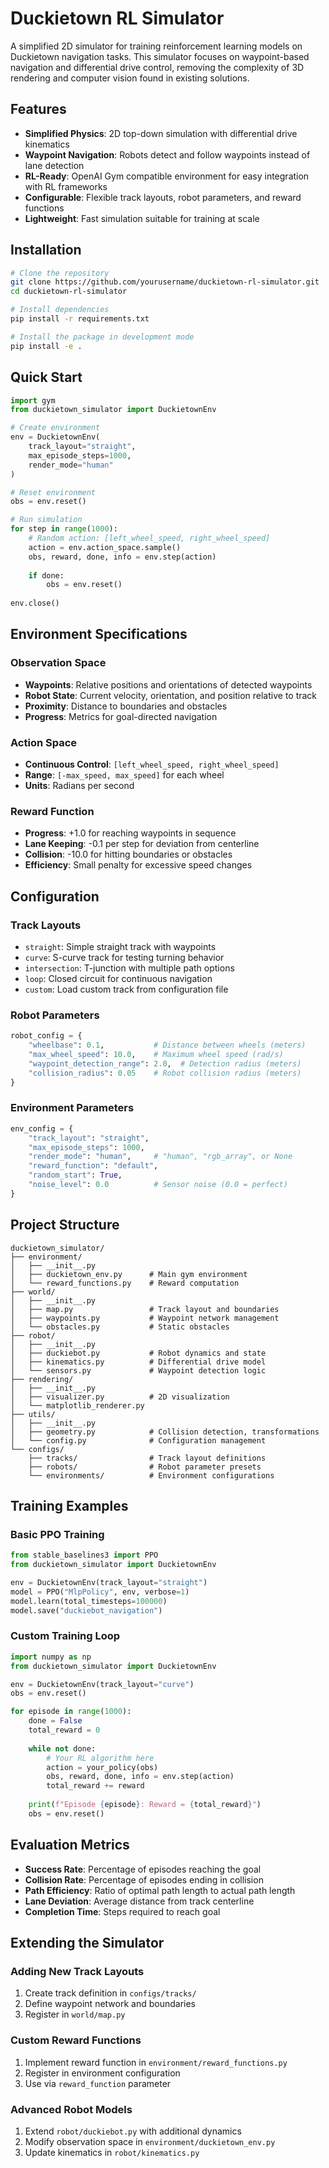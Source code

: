 # Duckietown RL Simulator

A simplified 2D simulator for training reinforcement learning models on Duckietown navigation tasks. This simulator focuses on waypoint-based navigation and differential drive control, removing the complexity of 3D rendering and computer vision found in existing solutions.

## Features

- **Simplified Physics**: 2D top-down simulation with differential drive kinematics
- **Waypoint Navigation**: Robots detect and follow waypoints instead of lane detection
- **RL-Ready**: OpenAI Gym compatible environment for easy integration with RL frameworks
- **Configurable**: Flexible track layouts, robot parameters, and reward functions
- **Lightweight**: Fast simulation suitable for training at scale

## Installation

```bash
# Clone the repository
git clone https://github.com/yourusername/duckietown-rl-simulator.git
cd duckietown-rl-simulator

# Install dependencies
pip install -r requirements.txt

# Install the package in development mode
pip install -e .
```

## Quick Start

```python
import gym
from duckietown_simulator import DuckietownEnv

# Create environment
env = DuckietownEnv(
    track_layout="straight",
    max_episode_steps=1000,
    render_mode="human"
)

# Reset environment
obs = env.reset()

# Run simulation
for step in range(1000):
    # Random action: [left_wheel_speed, right_wheel_speed]
    action = env.action_space.sample()
    obs, reward, done, info = env.step(action)
    
    if done:
        obs = env.reset()
        
env.close()
```

## Environment Specifications

### Observation Space
- **Waypoints**: Relative positions and orientations of detected waypoints
- **Robot State**: Current velocity, orientation, and position relative to track
- **Proximity**: Distance to boundaries and obstacles
- **Progress**: Metrics for goal-directed navigation

### Action Space
- **Continuous Control**: `[left_wheel_speed, right_wheel_speed]`
- **Range**: `[-max_speed, max_speed]` for each wheel
- **Units**: Radians per second

### Reward Function
- **Progress**: +1.0 for reaching waypoints in sequence
- **Lane Keeping**: -0.1 per step for deviation from centerline
- **Collision**: -10.0 for hitting boundaries or obstacles
- **Efficiency**: Small penalty for excessive speed changes

## Configuration

### Track Layouts
- `straight`: Simple straight track with waypoints
- `curve`: S-curve track for testing turning behavior
- `intersection`: T-junction with multiple path options
- `loop`: Closed circuit for continuous navigation
- `custom`: Load custom track from configuration file

### Robot Parameters
```python
robot_config = {
    "wheelbase": 0.1,           # Distance between wheels (meters)
    "max_wheel_speed": 10.0,    # Maximum wheel speed (rad/s)
    "waypoint_detection_range": 2.0,  # Detection radius (meters)
    "collision_radius": 0.05    # Robot collision radius (meters)
}
```

### Environment Parameters
```python
env_config = {
    "track_layout": "straight",
    "max_episode_steps": 1000,
    "render_mode": "human",     # "human", "rgb_array", or None
    "reward_function": "default",
    "random_start": True,
    "noise_level": 0.0          # Sensor noise (0.0 = perfect)
}
```

## Project Structure

```
duckietown_simulator/
├── environment/
│   ├── __init__.py
│   ├── duckietown_env.py      # Main gym environment
│   └── reward_functions.py    # Reward computation
├── world/
│   ├── __init__.py
│   ├── map.py                 # Track layout and boundaries
│   ├── waypoints.py           # Waypoint network management
│   └── obstacles.py           # Static obstacles
├── robot/
│   ├── __init__.py
│   ├── duckiebot.py           # Robot dynamics and state
│   ├── kinematics.py          # Differential drive model
│   └── sensors.py             # Waypoint detection logic
├── rendering/
│   ├── __init__.py
│   ├── visualizer.py          # 2D visualization
│   └── matplotlib_renderer.py
├── utils/
│   ├── __init__.py
│   ├── geometry.py            # Collision detection, transformations
│   └── config.py              # Configuration management
└── configs/
    ├── tracks/                # Track layout definitions
    ├── robots/                # Robot parameter presets
    └── environments/          # Environment configurations
```

## Training Examples

### Basic PPO Training
```python
from stable_baselines3 import PPO
from duckietown_simulator import DuckietownEnv

env = DuckietownEnv(track_layout="straight")
model = PPO("MlpPolicy", env, verbose=1)
model.learn(total_timesteps=100000)
model.save("duckiebot_navigation")
```

### Custom Training Loop
```python
import numpy as np
from duckietown_simulator import DuckietownEnv

env = DuckietownEnv(track_layout="curve")
obs = env.reset()

for episode in range(1000):
    done = False
    total_reward = 0
    
    while not done:
        # Your RL algorithm here
        action = your_policy(obs)
        obs, reward, done, info = env.step(action)
        total_reward += reward
    
    print(f"Episode {episode}: Reward = {total_reward}")
    obs = env.reset()
```

## Evaluation Metrics

- **Success Rate**: Percentage of episodes reaching the goal
- **Collision Rate**: Percentage of episodes ending in collision
- **Path Efficiency**: Ratio of optimal path length to actual path length
- **Lane Deviation**: Average distance from track centerline
- **Completion Time**: Steps required to reach goal

## Extending the Simulator

### Adding New Track Layouts
1. Create track definition in `configs/tracks/`
2. Define waypoint network and boundaries
3. Register in `world/map.py`

### Custom Reward Functions
1. Implement reward function in `environment/reward_functions.py`
2. Register in environment configuration
3. Use via `reward_function` parameter

### Advanced Robot Models
1. Extend `robot/duckiebot.py` with additional dynamics
2. Modify observation space in `environment/duckietown_env.py`
3. Update kinematics in `robot/kinematics.py`

